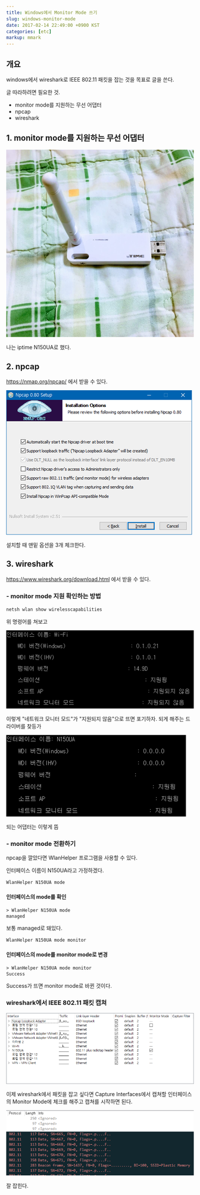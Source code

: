 ```yaml
---
title: Windows에서 Monitor Mode 쓰기
slug: windows-monitor-mode
date: 2017-02-14 22:49:00 +0900 KST
categories: [etc]
markup: mmark
---
```


## 개요

windows에서 wireshark로 IEEE 802.11 패킷을 잡는 것을 목표로 글을 쓴다.

글 따라하려면 필요한 것.

* monitor mode를 지원하는 무선 어댑터
* npcap
* wireshark

## 1. monitor mode를 지원하는 무선 어댑터

![iptime N150UA](iptime-n150ua.jpg)

나는 iptime N150UA로 했다.

## 2. npcap

<https://nmap.org/npcap/> 에서 받을 수 있다.

![Npcap Setup](npcap-setup.png)

설치할 때 맨밑 옵션을 3개 체크한다.

## 3. wireshark

<https://www.wireshark.org/download.html> 에서 받을 수 있다.

### - monitor mode 지원 확인하는 방법

```powershell
netsh wlan show wirelesscapabilities
```

위 명령어를 쳐보고

![Network monitor mode: Not Supported](network-monitor-mode-not-supported.png)

이렇게 "네트워크 모니터 모드"가 "지원되지 않음"으로 뜨면 포기하자. 되게 해주는 드라이버를 찾등가

![Network monitor mode: Supported](network-monitor-mode-supported.png)

되는 어댑터는 이렇게 뜸

### - monitor mode 전환하기

npcap을 깔았다면 WlanHelper 프로그램을 사용할 수 있다.

인터페이스 이름이 N150UA라고 가정하겠다.

```powershell
WlanHelper N150UA mode
```

#### 인터페이스의 mode를 확인

```console
> WlanHelper N150UA mode
managed
```

보통 managed로 돼있다.

```bat
WlanHelper N150UA mode monitor
```

#### 인터페이스의 mode를 monitor mode로 변경

```console
> WlanHelper N150UA mode monitor
Success
```

Success가 뜨면 monitor mode로 바뀐 것이다.

### wireshark에서 IEEE 802.11 패킷 캡쳐

![Capture Interfaces in wireshark](capture-interfaces-in-wireshark.png)

이제 wireshark에서 패킷을 잡고 싶다면 Capture Interfaces에서 캡쳐할 인터페이스의 Monitor Mode에 체크를 해주고 캡쳐를 시작하면 된다.

![Capture Packets in wireshark](capture-packets-in-wireshark.png)

잘 잡힌다.

